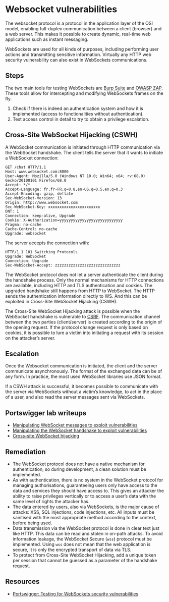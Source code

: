 # Websocket vulnerabilities

The websocket protocol is a protocol in the application layer of the OSI model, enabling full-duplex communication between a client (browser) and a web server. This makes it possible to create dynamic, real-time web applications such as instant messaging.

WebSockets are used for all kinds of purposes, including performing user actions and transmitting sensitive information. Virtually any HTTP web security vulnerability can also exist in WebSockets communications. 

## Steps

The two main tools for testing WebSockets are [Burp Suite](red-iac:docs/lab/burp) and [OWASP ZAP](red-iac:docs/lab/zap). These tools allow for intercepting and modifying WebSockets frames on the fly.

1. Check if there is indeed an authentication system and how it is implemented (access to functionalities without authentication).
2. Test access control in detail to try to obtain a privilege escalation.

## Cross-Site WebSocket Hijacking (CSWH)

A WebSocket communication is initiated through HTTP communication via the WebSocket handshake. The client tells the server that it wants to initiate a WebSocket connection:

```text
GET /chat HTTP/1.1
Host: www.websocket.com:8000
User-Agent: Mozilla/5.0 (Windows NT 10.0; Win64; x64; rv:68.0) Gecko/20100101 Firefox/68.0
Accept: */*
Accept-Language: fr,fr-FR;q=0.8,en-US;q=0.5,en;q=0.3
Accept-Encoding: gzip, deflate
Sec-WebSocket-Version: 13
Origin: http://www.websocket.com
Sec-WebSocket-Key: xxxxxxxxxxxxxxxxxxxxxxx
DNT: 1
Connection: keep-alive, Upgrade
Cookie: X-Authorization=yyyyyyyyyyyyyyyyyyyyyyyyyyyy
Pragma: no-cache
Cache-Control: no-cache
Upgrade: websocket
```

The server accepts the connection with:

```text
HTTP/1.1 101 Switching Protocols
Upgrade: WebSocket
Connection: Upgrade
Sec-WebSocket-Accept: zzzzzzzzzzzzzzzzzzzzzzzzzzzzz
```

The WebSocket protocol does not let a server authenticate the client during the handshake process. Only the normal mechanisms for HTTP connections are available, including HTTP and TLS authentication and cookies. The upgraded handshake still happens from HTTP to WebSocket. The HTTP sends the authentication information directly to WS. And this can be exploited in Cross-Site WebSocket Hijacking (CSWH).

The Cross-Site WebSocket Hijacking attack is possible when the WebSocket handshake is vulnerable to [CSRF](csrf.md). The communication channel between the two parties (client/server) is created according to the origin of the opening request. If the protocol change request is only based on cookies, it is possible to lure a victim into initiating a request with its session on the attacker’s server.

## Escalation

Once the Websocket communication is initiated, the client and the server communicate asynchronously. The format of the exchanged data can be of any form. In practice, the most used WebSocket libraries use JSON format.

If a CSWH attack is successful, it becomes possible to communicate with the server via WebSockets without a victim’s knowledge, to act in the place of a user, and also read the server messages sent via WebSockets.

## Portswigger lab writeups

* [Manipulating WebSocket messages to exploit vulnerabilities](../sockets/1.md)
* [Manipulating the WebSocket handshake to exploit vulnerabilities](../sockets/2.md)
* [Cross-site WebSocket hijacking](../sockets/3.md)

## Remediation

* The WebSocket protocol does not have a native mechanism for authentication, so during development, a clean solution must be implemented.
* As with authentication, there is no system in the WebSocket protocol for managing authorisations, guaranteeing users only have access to the data and services they should have access to. This gives an attacker the ability to raise privileges vertically or to access a user’s data with the same level of rights the attacker has.
* The data entered by users, also via WebSockets, is the major cause of attacks: XSS, SQL injections, code injections, etc. All inputs must be sanitised with the most appropriate method according to the context, before being used.
* Data transmission via the WebSocket protocol is done in clear text just like HTTP. This data can be read and stolen in on-path attacks. To avoid information leakage, the WebSocket Secure (`wss`) protocol must be implemented. Using `wss` does not mean that the web application is secure, it is only the encrypted transport of data via TLS.
* To protect from Cross-Site WebSocket Hijacking, add a unique token per session that cannot be guessed as a parameter of the handshake request.

## Resources

* [Portswigger: Testing for WebSockets security vulnerabilities](https://portswigger.net/web-security/websockets)
